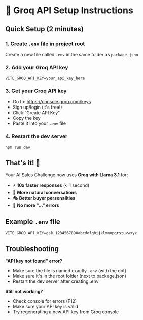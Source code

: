 # 🚀 Groq API Setup Instructions

## Quick Setup (2 minutes)

### 1. Create `.env` file in project root
Create a new file called `.env` in the same folder as `package.json`

### 2. Add your Groq API key
```env
VITE_GROQ_API_KEY=your_api_key_here
```

### 3. Get your Groq API key
- Go to: https://console.groq.com/keys
- Sign up/login (it's free!)
- Click "Create API Key"
- Copy the key
- Paste it into your `.env` file

### 4. Restart the dev server
```bash
npm run dev
```

## That's it! 🎉

Your AI Sales Challenge now uses **Groq with Llama 3.1** for:
- ⚡ **10x faster responses** (< 1 second)
- 💬 **More natural conversations**
- 🎭 **Better buyer personalities**
- 🚫 **No more "..." errors**

## Example `.env` file
```env
VITE_GROQ_API_KEY=gsk_1234567890abcdefghijklmnopqrstuvwxyz
```

## Troubleshooting

**"API key not found" error?**
- Make sure the file is named exactly `.env` (with the dot)
- Make sure it's in the root folder (next to package.json)
- Restart the dev server after creating .env

**Still not working?**
- Check console for errors (F12)
- Make sure your API key is valid
- Try regenerating a new API key from Groq console

